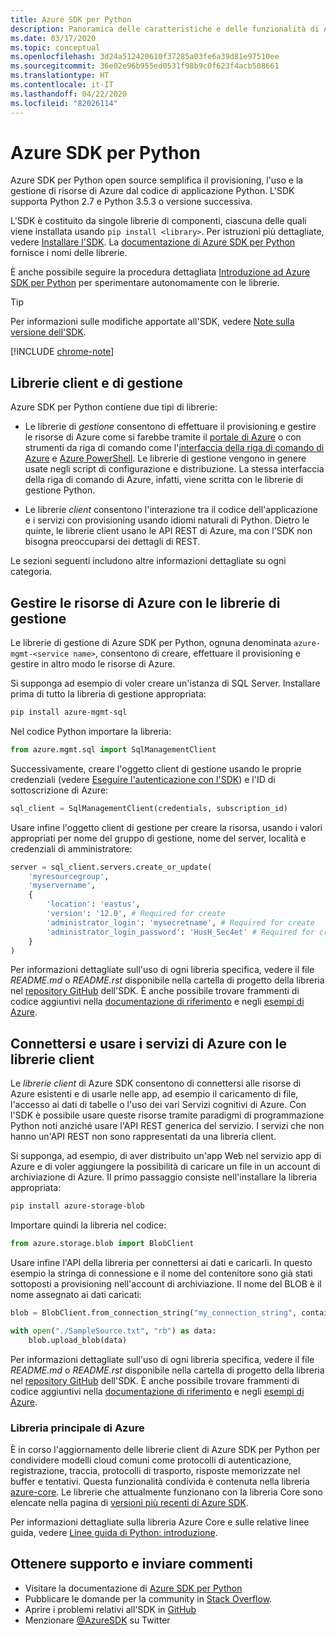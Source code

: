 ```yaml
---
title: Azure SDK per Python
description: Panoramica delle caratteristiche e delle funzionalità di Azure SDK per Python che consentono agli sviluppatori di aumentare la produttività per il provisioning, l'uso e la gestione di risorse di Azure.
ms.date: 03/17/2020
ms.topic: conceptual
ms.openlocfilehash: 3d24a512420610f37285a03fe6a39d81e97510ee
ms.sourcegitcommit: 36e02e96b955ed0531f98b9c0f623f4acb508661
ms.translationtype: HT
ms.contentlocale: it-IT
ms.lasthandoff: 04/22/2020
ms.locfileid: "82026114"
---
```

# <a name="azure-sdk-for-python"></a>Azure SDK per Python

Azure SDK per Python open source semplifica il provisioning, l'uso e la gestione di risorse di Azure dal codice di applicazione Python. L'SDK supporta Python 2.7 e Python 3.5.3 o versione successiva.

L'SDK è costituito da singole librerie di componenti, ciascuna delle quali viene installata usando `pip install <library>`. Per istruzioni più dettagliate, vedere [Installare l'SDK](azure-sdk-install.md). La [documentazione di Azure SDK per Python](https://azure.github.io/azure-sdk-for-python/) fornisce i nomi delle librerie.

È anche possibile seguire la procedura dettagliata [Introduzione ad Azure SDK per Python](azure-sdk-get-started.yml) per sperimentare autonomamente con le librerie.

> [!TIP]
> Per informazioni sulle modifiche apportate all'SDK, vedere [Note sulla versione dell'SDK](https://azure.github.io/azure-sdk/).

[!INCLUDE [chrome-note](includes/chrome-note.md)]

## <a name="management-and-client-libraries"></a>Librerie client e di gestione

Azure SDK per Python contiene due tipi di librerie:

- Le librerie di *gestione* consentono di effettuare il provisioning e gestire le risorse di Azure come si farebbe tramite il [portale di Azure](https://portal.azure.com) o con strumenti da riga di comando come l'[interfaccia della riga di comando di Azure](https://docs.microsoft.com/cli/azure/install-azure-cli) e [Azure PowerShell](https://docs.microsoft.com/powershell/azure/). Le librerie di gestione vengono in genere usate negli script di configurazione e distribuzione. La stessa interfaccia della riga di comando di Azure, infatti, viene scritta con le librerie di gestione Python.

- Le librerie *client* consentono l'interazione tra il codice dell'applicazione e i servizi con provisioning usando idiomi naturali di Python. Dietro le quinte, le librerie client usano le API REST di Azure, ma con l'SDK non bisogna preoccuparsi dei dettagli di REST.

Le sezioni seguenti includono altre informazioni dettagliate su ogni categoria.

## <a name="manage-azure-resources-with-management-libraries"></a>Gestire le risorse di Azure con le librerie di gestione

Le librerie di gestione di Azure SDK per Python, ognuna denominata `azure-mgmt-<service name>`, consentono di creare, effettuare il provisioning e gestire in altro modo le risorse di Azure.

Si supponga ad esempio di voler creare un'istanza di SQL Server. Installare prima di tutto la libreria di gestione appropriata:

```bash
pip install azure-mgmt-sql
```

Nel codice Python importare la libreria:

```python
from azure.mgmt.sql import SqlManagementClient
```

Successivamente, creare l'oggetto client di gestione usando le proprie credenziali (vedere [Eseguire l'autenticazione con l'SDK](azure-sdk-authenticate.md)) e l'ID di sottoscrizione di Azure:

```python
sql_client = SqlManagementClient(credentials, subscription_id)
```

Usare infine l'oggetto client di gestione per creare la risorsa, usando i valori appropriati per nome del gruppo di gestione, nome del server, località e credenziali di amministratore:

```python
server = sql_client.servers.create_or_update(
    'myresourcegroup',
    'myservername',
    {
        'location': 'eastus',
        'version': '12.0', # Required for create
        'administrator_login': 'mysecretname', # Required for create
        'administrator_login_password': 'HusH_Sec4et' # Required for create
    }
)
```

Per informazioni dettagliate sull'uso di ogni libreria specifica, vedere il file *README.md* o *README.rst* disponibile nella cartella di progetto della libreria nel [repository GitHub](https://github.com/Azure/azure-sdk-for-python/tree/master/sdk) dell'SDK. È anche possibile trovare frammenti di codice aggiuntivi nella [documentazione di riferimento](/python/api?view=azure-python) e negli [esempi di Azure](https://docs.microsoft.com/samples/browse/?languages=python&products=azure).

## <a name="connect-and-use-azure-services-with-client-libraries"></a>Connettersi e usare i servizi di Azure con le librerie client

Le *librerie client* di Azure SDK consentono di connettersi alle risorse di Azure esistenti e di usarle nelle app, ad esempio il caricamento di file, l'accesso ai dati di tabelle o l'uso dei vari Servizi cognitivi di Azure. Con l'SDK è possibile usare queste risorse tramite paradigmi di programmazione Python noti anziché usare l'API REST generica del servizio. I servizi che non hanno un'API REST non sono rappresentati da una libreria client.

Si supponga, ad esempio, di aver distribuito un'app Web nel servizio app di Azure e di voler aggiungere la possibilità di caricare un file in un account di archiviazione di Azure. Il primo passaggio consiste nell'installare la libreria appropriata:

```bash
pip install azure-storage-blob
```

Importare quindi la libreria nel codice:

```python
from azure.storage.blob import BlobClient
```

Usare infine l'API della libreria per connettersi ai dati e caricarli. In questo esempio la stringa di connessione e il nome del contenitore sono già stati sottoposti a provisioning nell'account di archiviazione. Il nome del BLOB è il nome assegnato ai dati caricati:

```python
blob = BlobClient.from_connection_string("my_connection_string", container_name="mycontainer", blob_name="my_blob")

with open("./SampleSource.txt", "rb") as data:
    blob.upload_blob(data)
```

Per informazioni dettagliate sull'uso di ogni libreria specifica, vedere il file *README.md* o *README.rst* disponibile nella cartella di progetto della libreria nel [repository GitHub](https://github.com/Azure/azure-sdk-for-python/tree/master/sdk) dell'SDK. È anche possibile trovare frammenti di codice aggiuntivi nella [documentazione di riferimento](/python/api?view=azure-python) e negli [esempi di Azure](https://docs.microsoft.com/samples/browse/?languages=python&products=azure).

### <a name="the-azure-core-library"></a>Libreria principale di Azure

È in corso l'aggiornamento delle librerie client di Azure SDK per Python per condividere modelli cloud comuni come protocolli di autenticazione, registrazione, traccia, protocolli di trasporto, risposte memorizzate nel buffer e tentativi. Questa funzionalità condivida è contenuta nella libreria [azure-core](https://github.com/Azure/azure-sdk-for-python/tree/master/sdk/core/azure-core). Le librerie che attualmente funzionano con la libreria Core sono elencate nella pagina di [versioni più recenti di Azure SDK](https://azure.github.io/azure-sdk/releases/latest/#python-packages).

Per informazioni dettagliate sulla libreria Azure Core e sulle relative linee guida, vedere [Linee guida di Python: introduzione](https://azure.github.io/azure-sdk/python_introduction.html).

## <a name="get-help-and-give-feedback"></a>Ottenere supporto e inviare commenti

- Visitare la documentazione di [Azure SDK per Python](https://aka.ms/python-docs)
- Pubblicare le domande per la community in [Stack Overflow](https://stackoverflow.com/questions/tagged/azure-sdk-python).
- Aprire i problemi relativi all'SDK in [GitHub](https://github.com/Azure/azure-sdk-for-python/issues)
- Menzionare [@AzureSDK](https://twitter.com/AzureSdk/) su Twitter
